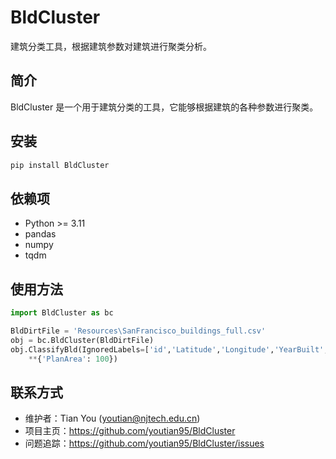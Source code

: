 # BldCluster

建筑分类工具，根据建筑参数对建筑进行聚类分析。

## 简介

BldCluster 是一个用于建筑分类的工具，它能够根据建筑的各种参数进行聚类。

## 安装

```bash
pip install BldCluster
```

## 依赖项

- Python >= 3.11
- pandas
- numpy
- tqdm

## 使用方法

```python
import BldCluster as bc

BldDirtFile = 'Resources\SanFrancisco_buildings_full.csv'
obj = bc.BldCluster(BldDirtFile)
obj.ClassifyBld(IgnoredLabels=['id','Latitude','Longitude','YearBuilt','ReplacementCost'], 
    **{'PlanArea': 100})
```

## 联系方式

- 维护者：Tian You (youtian@njtech.edu.cn)
- 项目主页：https://github.com/youtian95/BldCluster
- 问题追踪：https://github.com/youtian95/BldCluster/issues